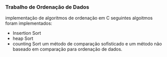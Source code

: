 ### Trabalho de Ordenação de Dados
implementação de algoritmos de ordenação em C
seguintes algoitmos foram implementados:
- Insertion Sort
- heap Sort
- counting Sort
um método de comparação sofisticado e um método não baseado em comparação para ordenação de dados.